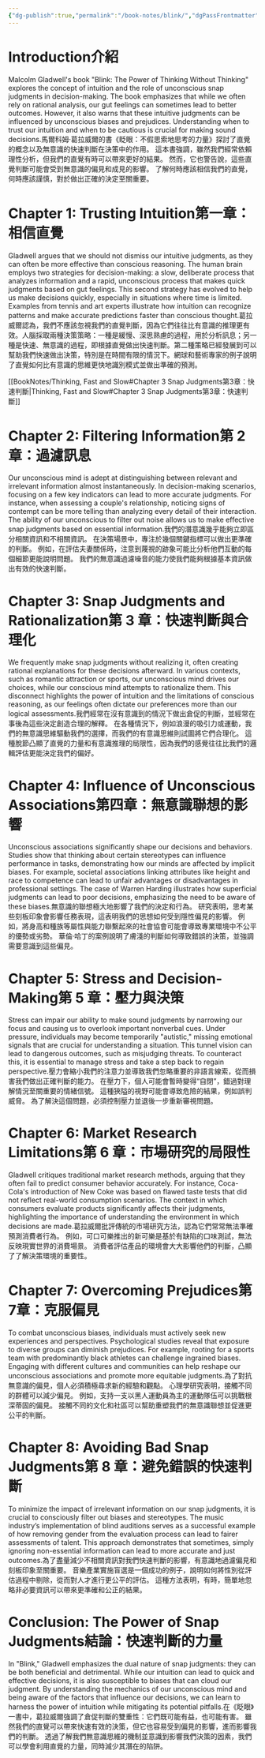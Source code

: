 ```yaml
---
{"dg-publish":true,"permalink":"/book-notes/blink/","dgPassFrontmatter":true}
---
```


# Introduction介紹

Malcolm Gladwell's book "Blink: The Power of Thinking Without Thinking" explores the concept of intuition and the role of unconscious snap judgments in decision-making. The book emphasizes that while we often rely on rational analysis, our gut feelings can sometimes lead to better outcomes. However, it also warns that these intuitive judgments can be influenced by unconscious biases and prejudices. Understanding when to trust our intuition and when to be cautious is crucial for making sound decisions.馬爾科姆‧葛拉威爾的書《眨眼：不假思索地思考的力量》探討了直覺的概念以及無意識的快速判斷在決策中的作用。 這本書強調，雖然我們經常依賴理性分析，但我們的直覺有時可以帶來更好的結果。 然而，它也警告說，這些直覺判斷可能會受到無意識的偏見和成見的影響。 了解何時應該相信我們的直覺，何時應該謹慎，對於做出正確的決定至關重要。

# Chapter 1: Trusting Intuition第一章：相信直覺

Gladwell argues that we should not dismiss our intuitive judgments, as they can often be more effective than conscious reasoning. The human brain employs two strategies for decision-making: a slow, deliberate process that analyzes information and a rapid, unconscious process that makes quick judgments based on gut feelings. This second strategy has evolved to help us make decisions quickly, especially in situations where time is limited. Examples from tennis and art experts illustrate how intuition can recognize patterns and make accurate predictions faster than conscious thought.葛拉威爾認為，我們不應該忽視我們的直覺判斷，因為它們往往比有意識的推理更有效。人腦採取兩種決策策略：一種是緩慢、深思熟慮的過程，用於分析訊息；另一種是快速、無意識的過程，即根據直覺做出快速判斷。第二種策略已經發展到可以幫助我們快速做出決策，特別是在時間有限的情況下。網球和藝術專家的例子說明了直覺如何比有意識的思維更快地識別模式並做出準確的預測。

[[BookNotes/Thinking, Fast and Slow#Chapter 3 Snap Judgments第3章：快速判斷\|Thinking, Fast and Slow#Chapter 3 Snap Judgments第3章：快速判斷]]

# Chapter 2: Filtering Information第 2 章：過濾訊息

Our unconscious mind is adept at distinguishing between relevant and irrelevant information almost instantaneously. In decision-making scenarios, focusing on a few key indicators can lead to more accurate judgments. For instance, when assessing a couple's relationship, noticing signs of contempt can be more telling than analyzing every detail of their interaction. The ability of our unconscious to filter out noise allows us to make effective snap judgments based on essential information.我們的潛意識幾乎能夠立即區分相關資訊和不相關資訊。 在決策場景中，專注於幾個關鍵指標可以做出更準確的判斷。 例如，在評估夫妻關係時，注意到蔑視的跡象可能比分析他們互動的每個細節更能說明問題。 我們的無意識過濾噪音的能力使我們能夠根據基本資訊做出有效的快速判斷。

# Chapter 3: Snap Judgments and Rationalization第 3 章：快速判斷與合理化

We frequently make snap judgments without realizing it, often creating rational explanations for these decisions afterward. In various contexts, such as romantic attraction or sports, our unconscious mind drives our choices, while our conscious mind attempts to rationalize them. This disconnect highlights the power of intuition and the limitations of conscious reasoning, as our feelings often dictate our preferences more than our logical assessments.我們經常在沒有意識到的情況下做出倉促的判斷，並經常在事後為這些決定創造合理的解釋。 在各種情況下，例如浪漫的吸引力或運動，我們的無意識思維驅動我們的選擇，而我們的有意識思維則試圖將它們合理化。 這種脫節凸顯了直覺的力量和有意識推理的局限性，因為我們的感覺往往比我們的邏輯評估更能決定我們的偏好。

# Chapter 4: Influence of Unconscious Associations第四章：無意識聯想的影響

Unconscious associations significantly shape our decisions and behaviors. Studies show that thinking about certain stereotypes can influence performance in tasks, demonstrating how our minds are affected by implicit biases. For example, societal associations linking attributes like height and race to competence can lead to unfair advantages or disadvantages in professional settings. The case of Warren Harding illustrates how superficial judgments can lead to poor decisions, emphasizing the need to be aware of these biases.無意識的聯想極大地影響了我們的決定和行為。 研究表明，思考某些刻板印象會影響任務表現，這表明我們的思想如何受到隱性偏見的影響。 例如，將身高和種族等屬性與能力聯繫起來的社會協會可能會導致專業環境中不公平的優勢或劣勢。 華倫·哈丁的案例說明了膚淺的判斷如何導致錯誤的決策，並強調需要意識到這些偏見。

# Chapter 5: Stress and Decision-Making第 5 章：壓力與決策

Stress can impair our ability to make sound judgments by narrowing our focus and causing us to overlook important nonverbal cues. Under pressure, individuals may become temporarily "autistic," missing emotional signals that are crucial for understanding a situation. This tunnel vision can lead to dangerous outcomes, such as misjudging threats. To counteract this, it is essential to manage stress and take a step back to regain perspective.壓力會縮小我們的注意力並導致我們忽略重要的非語言線索，從而損害我們做出正確判斷的能力。 在壓力下，個人可能會暫時變得“自閉”，錯過對理解情況至關重要的情緒信號。 這種狹隘的視野可能會導致危險的結果，例如誤判威脅。 為了解決這個問題，必須控制壓力並退後一步重新審視問題。

# Chapter 6: Market Research Limitations第 6 章：市場研究的局限性

Gladwell critiques traditional market research methods, arguing that they often fail to predict consumer behavior accurately. For instance, Coca-Cola's introduction of New Coke was based on flawed taste tests that did not reflect real-world consumption scenarios. The context in which consumers evaluate products significantly affects their judgments, highlighting the importance of understanding the environment in which decisions are made.葛拉威爾批評傳統的市場研究方法，認為它們常常無法準確預測消費者行為。 例如，可口可樂推出的新可樂是基於有缺陷的口味測試，無法反映現實世界的消費場景。 消費者評估產品的環境會大大影響他們的判斷，凸顯了了解決策環境的重要性。

# Chapter 7: Overcoming Prejudices第7章：克服偏見

To combat unconscious biases, individuals must actively seek new experiences and perspectives. Psychological studies reveal that exposure to diverse groups can diminish prejudices. For example, rooting for a sports team with predominantly black athletes can challenge ingrained biases. Engaging with different cultures and communities can help reshape our unconscious associations and promote more equitable judgments.為了對抗無意識的偏見，個人必須積極尋求新的經驗和觀點。 心理學研究表明，接觸不同的群體可以減少偏見。 例如，支持一支以黑人運動員為主的運動隊伍可以挑戰根深蒂固的偏見。 接觸不同的文化和社區可以幫助重塑我們的無意識聯想並促進更公平的判斷。

# Chapter 8: Avoiding Bad Snap Judgments第 8 章：避免錯誤的快速判斷

To minimize the impact of irrelevant information on our snap judgments, it is crucial to consciously filter out biases and stereotypes. The music industry’s implementation of blind auditions serves as a successful example of how removing gender from the evaluation process can lead to fairer assessments of talent. This approach demonstrates that sometimes, simply ignoring non-essential information can lead to more accurate and just outcomes.為了盡量減少不相關資訊對我們快速判斷的影響，有意識地過濾偏見和刻板印象至關重要。 音樂產業實施盲選是一個成功的例子，說明如何將性別從評估過程中剔除，從而對人才進行更公平的評估。 這種方法表明，有時，簡單地忽略非必要資訊可以帶來更準確和公正的結果。

# Conclusion: The Power of Snap Judgments結論：快速判斷的力量

In "Blink," Gladwell emphasizes the dual nature of snap judgments: they can be both beneficial and detrimental. While our intuition can lead to quick and effective decisions, it is also susceptible to biases that can cloud our judgment. By understanding the mechanics of our unconscious mind and being aware of the factors that influence our decisions, we can learn to harness the power of intuition while mitigating its potential pitfalls.在《眨眼》一書中，葛拉威爾強調了倉促判斷的雙重性：它們既可能有益，也可能有害。 雖然我們的直覺可以帶來快速有效的決策，但它也容易受到偏見的影響，進而影響我們的判斷。 透過了解我們無意識思維的機制並意識到影響我們決策的因素，我們可以學會利用直覺的力量，同時減少其潛在的陷阱。